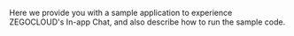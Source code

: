 Here we provide you with a sample application to experience ZEGOCLOUD's In-app Chat, and also describe how to run the sample code.